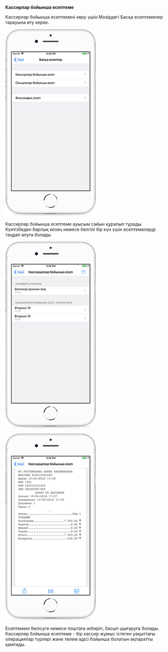 **Кассирлар бойынша есептеме**

Кассирлар бойынша есептемені көру үшін Мәзірдегі Басқа есептемелер тарауына өту керек.

![](../assets/Simulator_Screen_Shot_-_iPhone_8_Plus_-_2018-04-10_at_17.30.2211.jpg)

Кассирлар бойынша есептеме ауысым сайын құралып тұрады. Күнтізбеден барлық кезең немесе белгілі бір күн үшін есептемелерді таңдап алуға болады.

![](../assets/Simulator_Screen_Shot_-_iPhone_8_Plus_-_2018-04-10_at_17.30.28.jpg)

![](../assets/Simulator_Screen_Shot_-_iPhone_8_Plus_-_2018-04-10_at_17.30.36.jpg)

Есептемені бөлісуге немесе поштаға жіберіп, басып шығаруға болады. Кассирлер бойынша есептеме - бір кассир жұмыс істеген уақыттағы операциялар түрлері және төлем әдісі бойынша болатын ақпаратты қамтиды.

